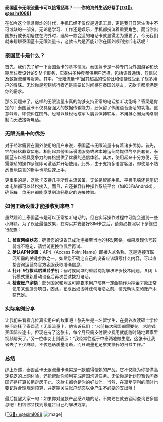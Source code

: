 **泰国蓝卡无限流量卡可以接電話嗎？——你的海外生活好帮手[[TG💪+ @esim1088](https://t.me/s/esim1088)]**

在如今这个信息爆炸的时代，手机已经不仅仅是通讯工具，更是我们日常生活中不可或缺的一部分。无论是学习、工作还是娱乐，手机都扮演着重要角色。而当你出国旅行或长期居住在海外时，选择一款合适的电话卡就显得尤为重要了。今天我们就来聊聊泰国蓝卡无限流量卡，这款卡片是否能让你在国外顺利接听电话呢？

### 泰国蓝卡是什么？

首先，我们先了解一下泰国蓝卡的基本情况。泰国蓝卡是一种专门为外国游客和长期居住者设计的SIM卡服务，它提供多种套餐供用户选择，包括语音通话、短信以及数据流量等服务。其中，“无限流量卡”因其超高的性价比和便捷性受到了很多用户的青睐。无论你是短期旅行者还是需要长时间待在泰国的朋友，这款卡都能满足你的需求。

那么问题来了，这样的无限流量卡真的能够支持正常的电话接听功能吗？答案是肯定的！泰国蓝卡不仅具备强大的数据传输能力，还保留了传统语音通话的功能。这意味着，即使你在国外，也可以轻松地与家人朋友保持联系，不用担心因为网络限制而无法接听电话。

### 无限流量卡的优势

对于经常需要在国外使用的用户来说，泰国蓝卡无限流量卡有着诸多优势。首先，它的价格非常实惠。相比起其他国际漫游服务或者本地运营商提供的昂贵套餐，泰国蓝卡以极具竞争力的价格提供了优质的通信体验。其次，使用起来十分方便，无需繁琐的操作步骤即可激活并开始使用。此外，由于支持多语言客服，即使是不熟悉当地语言的新手也能快速上手。

更重要的是，这款卡支持几乎所有主流设备，无论是智能手机、平板电脑还是笔记本电脑都可以轻松接入。而且，它还兼容各种操作系统平台（如iOS和Android），确保每一位用户都能享受到流畅稳定的连接体验。

### 如何正确设置才能接收到来电？

虽然理论上泰国蓝卡是可以正常接听电话的，但在实际操作过程中可能会遇到一些小麻烦。为了保证最佳效果，在购买并安装好SIM卡之后，请务必按照以下步骤进行配置：

1. **检查网络状态**：确保您的设备已成功连接至当地的移动网络。如果发现信号较弱或不稳定，请尝试更换位置后再试。
2. **确认APN设置**：APN（Access Point Name）即接入点名称，这是连接互联网所需的关键参数之一。如果您不确定自己的设备应该填写什么内容，可以直接咨询运营商官方客服获取准确信息。
3. **打开飞行模式后重启手机**：有时候简单的重启就能解决许多技术问题。关闭飞行模式重新启动设备后再次尝试拨打电话。
4. **检查账户余额**：部分国家和地区可能要求用户预存一定金额作为押金才能正常使用某些服务项目。因此，在拨出或接听任何电话之前，请先确认您的账户余额充足。

### 实际案例分享

让我们来看看几位真实用户的故事吧！张先生是一名留学生，在曼谷攻读硕士学位期间选择了泰国蓝卡无限流量卡。他告诉我们：“以前每次回国都需要花一大笔钱买国际长途卡，但现在有了这张卡，每个月只需支付很少费用就能随时随地跟家里视频聊天了。”另一位李女士则表示：“我经常往返于中泰两地做生意，这张卡让我省去了不少麻烦。不仅通话质量清晰，而且流量也足够支撑我的日常工作。”

### 总结

综上所述，泰国蓝卡无限流量卡确实是一款值得信赖的产品。它不仅能为你提供高速稳定的上网体验，还能帮助你顺利完成跨国沟通任务。无论你是计划短暂访问泰国还是打算长期定居于此，这款卡都会是你的好伙伴。当然，在享受便利的同时也要记得合理规划预算，并定期关注账户动态以免产生不必要的支出哦！

最后提醒大家一句：如果你对这款产品感兴趣的话，不妨现在就去官网查询更多信息吧！相信你会找到最适合自己的解决方案。

[[TG💪+ @esim1088](https://t.me/s/esim1088) ![Image](https://i.postimg.cc/4NQfJmqS/Snipaste-2025-05-13-00-14-12.png)]